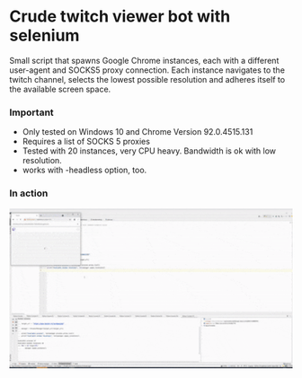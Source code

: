 # Crude twitch viewer bot with selenium 

Small script that spawns Google Chrome instances, each with a different user-agent and SOCKS5 proxy connection. 
Each instance navigates to the twitch channel, selects the lowest possible resolution and
adheres itself to the available screen space.

### Important
- Only tested on Windows 10 and Chrome Version 92.0.4515.131 
- Requires a list of SOCKS 5 proxies
- Tested with 20 instances, very CPU heavy. Bandwidth is ok with low resolution.
- works with -headless option, too.

### In action

![](instances_spawning.gif)


